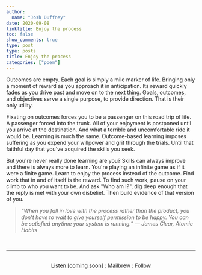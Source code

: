 ```yaml
---
author:
  name: "Josh Duffney"
date: 2020-09-08
linktitle: Enjoy the process
toc: false
show_comments: true
type: post
type: posts
title: Enjoy the process
categories: ["poem"]
---
```


Outcomes are empty. Each goal is simply a mile marker of life. Bringing only a moment of reward as you approach it in anticipation. Its reward quickly fades as you drive past and move on to the next thing. Goals, outcomes, and objectives serve a single purpose, to provide direction. That is their only utility.

Fixating on outcomes forces you to be a passenger on this road trip of life. A passenger forced into the trunk. All of your enjoyment is postponed until you arrive at the destination. And what a terrible and uncomfortable ride it would be. Learning is much the same. Outcome-based learning imposes suffering as you expend your willpower and grit through the trials. Until that faithful day that you've acquired the skills you seek.

But you're never really done learning are you? Skills can always improve and there is always more to learn. You're playing an infinite game as if it were a finite game. Learn to enjoy the process instead of the outcome. Find work that in and of itself is the reward. To find such work, pause on your climb to who you want to be. And ask "Who am I?", dig deep enough that the reply is met with your own disbelief. Then build evidence of that version of you.

> _“When you fall in love with the process rather than the product, you don’t have to wait to give yourself permission to be happy. You can be satisfied anytime your system is running.” ― James Clear, Atomic Habits_

<br>

---

<br>

<div align="center">
<a href="">Listen [coming soon]</a>
:
<a href="https://share.mailbrew.com/joshduffney/josh-duffney-poems-onRnZpkhcLiH">Mailbrew</a>
:
<a href="https://twitter.com/joshduffney">Follow</a>
</div>

<br>
